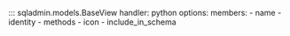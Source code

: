 ::: sqladmin.models.BaseView
    handler: python
    options:
      members:
        - name
        - identity
        - methods
        - icon
        - include_in_schema

